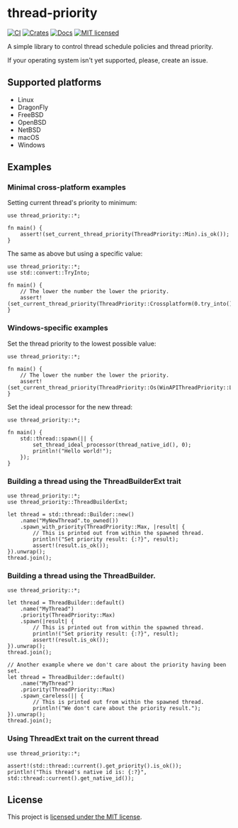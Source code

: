 # thread-priority
[![CI](https://github.com/vityafx/thread-priority/actions/workflows/ci.yml/badge.svg)](https://github.com/vityafx/thread-priority/actions/workflows/ci.yml)
[![Crates](https://img.shields.io/crates/v/thread-priority.svg)](https://crates.io/crates/thread-priority)
[![Docs](https://docs.rs/thread-priority/badge.svg)](https://docs.rs/thread-priority)
[![MIT licensed](https://img.shields.io/badge/license-MIT-blue.svg)](./LICENSE)


A simple library to control thread schedule policies and thread priority.

If your operating system isn't yet supported, please, create an issue.

## Supported platforms
- Linux
- DragonFly
- FreeBSD
- OpenBSD
- NetBSD
- macOS
- Windows

## Examples

### Minimal cross-platform examples
Setting current thread's priority to minimum:

```rust,no_run
use thread_priority::*;

fn main() {
    assert!(set_current_thread_priority(ThreadPriority::Min).is_ok());
}
```

The same as above but using a specific value:

```rust,no_run
use thread_priority::*;
use std::convert::TryInto;

fn main() {
    // The lower the number the lower the priority.
    assert!(set_current_thread_priority(ThreadPriority::Crossplatform(0.try_into().unwrap())).is_ok());
}
```

### Windows-specific examples
Set the thread priority to the lowest possible value:

```rust,no_run
use thread_priority::*;

fn main() {
    // The lower the number the lower the priority.
    assert!(set_current_thread_priority(ThreadPriority::Os(WinAPIThreadPriority::Lowest.into())).is_ok());
}
```

Set the ideal processor for the new thread:

```rust,no_run
use thread_priority::*;

fn main() {
    std::thread::spawn(|| {
        set_thread_ideal_processor(thread_native_id(), 0);
        println!("Hello world!");
    });
}
```


### Building a thread using the ThreadBuilderExt trait

```rust,no_run
use thread_priority::*;
use thread_priority::ThreadBuilderExt;

let thread = std::thread::Builder::new()
    .name("MyNewThread".to_owned())
    .spawn_with_priority(ThreadPriority::Max, |result| {
        // This is printed out from within the spawned thread.
        println!("Set priority result: {:?}", result);
        assert!(result.is_ok());
}).unwrap();
thread.join();
```

### Building a thread using the ThreadBuilder.

```rust,no_run
use thread_priority::*;

let thread = ThreadBuilder::default()
    .name("MyThread")
    .priority(ThreadPriority::Max)
    .spawn(|result| {
        // This is printed out from within the spawned thread.
        println!("Set priority result: {:?}", result);
        assert!(result.is_ok());
}).unwrap();
thread.join();

// Another example where we don't care about the priority having been set.
let thread = ThreadBuilder::default()
    .name("MyThread")
    .priority(ThreadPriority::Max)
    .spawn_careless(|| {
        // This is printed out from within the spawned thread.
        println!("We don't care about the priority result.");
}).unwrap();
thread.join();
```

### Using ThreadExt trait on the current thread

```rust,no_run
use thread_priority::*;

assert!(std::thread::current().get_priority().is_ok());
println!("This thread's native id is: {:?}", std::thread::current().get_native_id());
```

## License
This project is [licensed under the MIT license](https://github.com/vityafx/thread-priority/blob/master/LICENSE).
